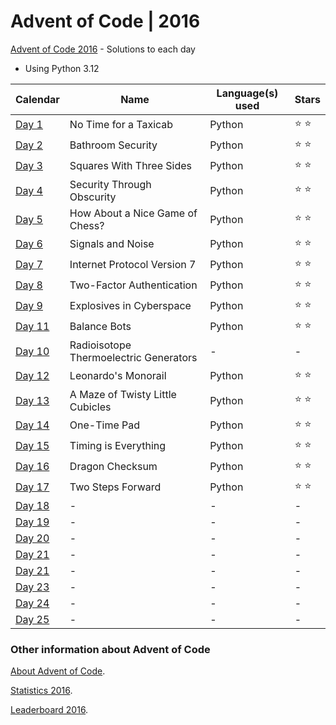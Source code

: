 # Advent of Code | 2016

[Advent of Code 2016](https://adventofcode.com/2016) - Solutions to each day

- Using Python 3.12

| Calendar                                       | Name                                   | Language(s) used | Stars         |
|------------------------------------------------|----------------------------------------|------------------|---------------|
| [Day 1](https://adventofcode.com/2016/day/1)   | No Time for a Taxicab                  | Python           | :star: :star: |
| [Day 2](https://adventofcode.com/2016/day/2)   | Bathroom Security                      | Python           | :star: :star: |
| [Day 3](https://adventofcode.com/2016/day/3)   | Squares With Three Sides               | Python           | :star: :star: |
| [Day 4](https://adventofcode.com/2016/day/4)   | Security Through Obscurity             | Python           | :star: :star: |
| [Day 5](https://adventofcode.com/2016/day/5)   | How About a Nice Game of Chess?        | Python           | :star: :star: |
| [Day 6](https://adventofcode.com/2016/day/6)   | Signals and Noise                      | Python           | :star: :star: |
| [Day 7](https://adventofcode.com/2016/day/7)   | Internet Protocol Version 7            | Python           | :star: :star: |
| [Day 8](https://adventofcode.com/2016/day/8)   | Two-Factor Authentication              | Python           | :star: :star: |
| [Day 9](https://adventofcode.com/2016/day/9)   | Explosives in Cyberspace               | Python           | :star: :star: |
| [Day 11](https://adventofcode.com/2016/day/10) | Balance Bots                           | Python           | :star: :star: |
| [Day 10](https://adventofcode.com/2016/day/11) | Radioisotope Thermoelectric Generators | -                | -             |
| [Day 12](https://adventofcode.com/2016/day/12) | Leonardo's Monorail                    | Python           | :star: :star: |
| [Day 13](https://adventofcode.com/2016/day/13) | A Maze of Twisty Little Cubicles       | Python           | :star: :star: |
| [Day 14](https://adventofcode.com/2016/day/14) | One-Time Pad                           | Python           | :star: :star: |
| [Day 15](https://adventofcode.com/2016/day/15) | Timing is Everything                   | Python           | :star: :star: |
| [Day 16](https://adventofcode.com/2016/day/16) | Dragon Checksum                        | Python           | :star: :star: |
| [Day 17](https://adventofcode.com/2016/day/17) | Two Steps Forward                      | Python           | :star: :star: |
| [Day 18](https://adventofcode.com/2016/day/18) | -                                      | -                | -             |
| [Day 19](https://adventofcode.com/2016/day/19) | -                                      | -                | -             |
| [Day 20](https://adventofcode.com/2016/day/20) | -                                      | -                | -             |
| [Day 21](https://adventofcode.com/2016/day/21) | -                                      | -                | -             |
| [Day 21](https://adventofcode.com/2016/day/22) | -                                      | -                | -             |
| [Day 23](https://adventofcode.com/2016/day/23) | -                                      | -                | -             |
| [Day 24](https://adventofcode.com/2016/day/24) | -                                      | -                | -             |
| [Day 25](https://adventofcode.com/2016/day/25) | -                                      | -                | -             |

### Other information about **Advent of Code**

[About Advent of Code](https://adventofcode.com/2016/about).

[Statistics 2016](https://adventofcode.com/2016/stats).

[Leaderboard 2016](https://adventofcode.com/2016/leaderboard).

